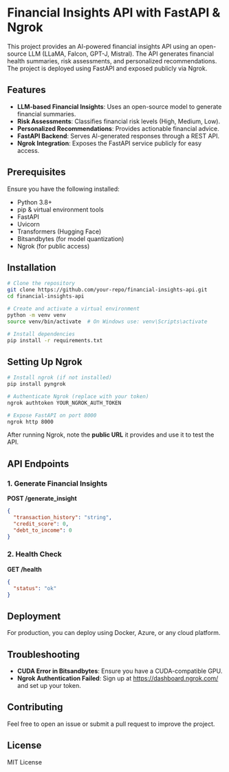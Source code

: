 # Financial Insights API with FastAPI & Ngrok

This project provides an AI-powered financial insights API using an open-source LLM (LLaMA, Falcon, GPT-J, Mistral). The API generates financial health summaries, risk assessments, and personalized recommendations. The project is deployed using FastAPI and exposed publicly via Ngrok.

## Features
- **LLM-based Financial Insights**: Uses an open-source model to generate financial summaries.
- **Risk Assessments**: Classifies financial risk levels (High, Medium, Low).
- **Personalized Recommendations**: Provides actionable financial advice.
- **FastAPI Backend**: Serves AI-generated responses through a REST API.
- **Ngrok Integration**: Exposes the FastAPI service publicly for easy access.

## Prerequisites
Ensure you have the following installed:
- Python 3.8+
- pip & virtual environment tools
- FastAPI
- Uvicorn
- Transformers (Hugging Face)
- Bitsandbytes (for model quantization)
- Ngrok (for public access)

## Installation
```bash
# Clone the repository
git clone https://github.com/your-repo/financial-insights-api.git
cd financial-insights-api

# Create and activate a virtual environment
python -m venv venv
source venv/bin/activate  # On Windows use: venv\Scripts\activate

# Install dependencies
pip install -r requirements.txt
```

## Setting Up Ngrok
```bash
# Install ngrok (if not installed)
pip install pyngrok

# Authenticate Ngrok (replace with your token)
ngrok authtoken YOUR_NGROK_AUTH_TOKEN

# Expose FastAPI on port 8000
ngrok http 8000
```
After running Ngrok, note the **public URL** it provides and use it to test the API.

## API Endpoints
### 1. Generate Financial Insights
**POST /generate_insight**
```json
{
  "transaction_history": "string",
  "credit_score": 0,
  "debt_to_income": 0
}

```
### 2. Health Check
**GET /health**
```json
{
  "status": "ok"
}
```

## Deployment
For production, you can deploy using Docker, Azure, or any cloud platform.

## Troubleshooting
- **CUDA Error in Bitsandbytes**: Ensure you have a CUDA-compatible GPU.
- **Ngrok Authentication Failed**: Sign up at https://dashboard.ngrok.com/ and set up your token.

## Contributing
Feel free to open an issue or submit a pull request to improve the project.

## License
MIT License

